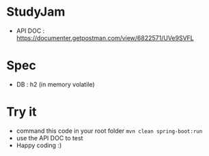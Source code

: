 # StudyJam

- API DOC : <https://documenter.getpostman.com/view/6822571/UVe9SVFL>

# Spec

- DB : h2 (in memory volatile)

# Try it

- command this code in your root folder `mvn clean spring-boot:run`
- use the API DOC to test
- Happy coding :)
